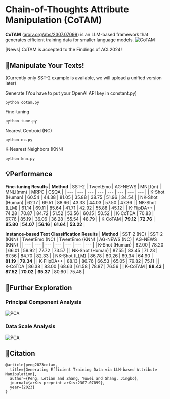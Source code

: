 # Chain-of-Thoughts Attribute Manipulation (CoTAM) 
**CoTAM** ([arxiv.org/abs/2307.07099](https://arxiv.org/abs/2307.07099)) is an LLM-based framework that generates efficient training data for smaller language models.
![CoTAM](https://github.com/KomeijiForce/CoTAM/blob/main/cotam.png)

[News] CoTAM is accepted to the Findings of ACL2024!

## :wrench:Manipulate Your Texts!
(Currently only SST-2 example is available, we will upload a unified version later)

Generate (You have to put your OpenAI API key in constant.py)
```
python cotam.py
```
Fine-tuning
```
python tune.py
```
Nearest Centroid (NC)
```
python nc.py
```
K-Nearest Neighbors (KNN)
```
python knn.py
```

## :bulb:Performance
**Fine-tuning Results**
| **Method** | SST-2 | TweetEmo | AG-NEWS | MNLI(m) | MNLI(mm) | MRPC | CSQA |
| --- | --- | --- | --- | --- | --- | --- | --- |
| K-Shot (Human) | 60.54 | 44.38 | 81.05 | 35.88 | 38.75 | 51.96 | 34.54 |
| NK-Shot (Human) | 62.17 | 69.51 | 88.66 | 43.33 | 44.03 | 57.50 | 47.36 |
| NK-Shot (LLM) | 61.14 | 69.11 | 85.64 | 41.71 | 42.92 | 55.88 | 45.12 |
| K-FlipDA++ | 74.28 | 70.87 | 84.72 | 51.52 | 53.56 | 60.15 | 50.52 |
| K-CoTDA | 70.83 | 67.76 | 85.19 | 36.06 | 36.28 | 55.54 | 48.79 |
| K-CoTAM | **79.12** | **72.76** | **85.80** | **54.07** | **56.16** | **61.64** | **53.22** |

**Instance-based Text Classification Results**
| **Method** | SST-2 (NC) | SST-2 (KNN) | TweetEmo (NC) | TweetEmo (KNN) | AG-NEWS (NC) | AG-NEWS (KNN) |
| --- | --- | --- | --- | --- | --- | --- |
| K-Shot (Human) | 82.00 | 78.20 | 66.01 | 59.92 | 77.72 | 73.57 |
| NK-Shot (Human) | 87.55 | 83.45 | 71.23 | 67.56 | 84.70 | 82.33 |
| NK-Shot (LLM) | 86.78 | 80.26 | 69.34 | 64.90 | **81.19** | **79.34** |
| K-FlipDA++ | 88.13 | 86.76 | 66.53 | 65.05 | 79.82 | 75.11 |
| K-CoTDA | 86.38 | 83.00 | 68.63 | 61.58 | 78.87 | 76.56 |
| K-CoTAM | **88.43** | **87.52** | **70.02** | **65.37** | 80.60 | 75.48 |

## :mag_right:Further Exploration

### Principal Component Analysis
![PCA](https://github.com/KomeijiForce/CoTAM/blob/main/pca.png)

### Data Scale Analysis
![PCA](https://github.com/KomeijiForce/CoTAM/blob/main/data_scale.png)

## :paw_prints:Citation
```
@article{peng2023cotam,
  title={Generating Efficient Training Data via LLM-based Attribute Manipulation},
  author={Peng, Letian and Zhang, Yuwei and Shang, Jingbo},
  journal={arXiv preprint arXiv:2307.07099},
  year={2023}
}
```
